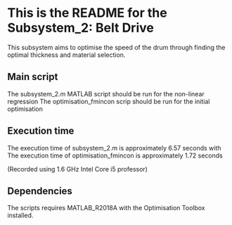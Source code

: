 This is the README for the Subsystem_2: Belt Drive
=======

This subsystem aims to optimise the speed of the drum through finding the optimal thickness and material selection.


Main script
-------
The subsystem_2.m MATLAB script should be run for the non-linear regression
The optimisation_fmincon scrip should be run for the initial optimisation

Execution time
-------
The execution time of subsystem_2.m is approximately 6.57 seconds with
The execution time of optimisation_fmincon is approximately 1.72 seconds

(Recorded using 1.6 GHz Intel Core i5 professor)

Dependencies
-------
The scripts requires MATLAB_R2018A with the Optimisation Toolbox installed.
